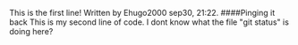 This is the first line! Written by Ehugo2000 sep30, 21:22.
####Pinging it back
This is my second line of code. I dont know what the file "git status" is doing here?